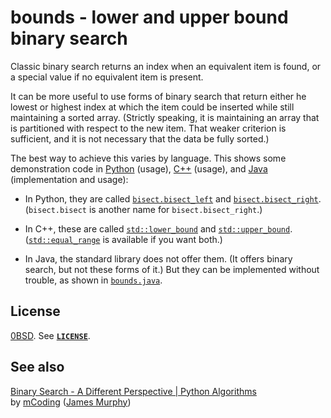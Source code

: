 <!-- SPDX-License-Identifier: 0BSD -->

# bounds - lower and upper bound binary search

Classic binary search returns an index when an equivalent item is found, or a
special value if no equivalent item is present.

It can be more useful to use forms of binary search that return either he
lowest or highest index at which the item could be inserted while still
maintaining a sorted array. (Strictly speaking, it is maintaining an array that
is partitioned with respect to the new item. That weaker criterion is
sufficient, and it is not necessary that the data be fully sorted.)

The best way to achieve this varies by language. This shows some demonstration
code in [Python](bounds.py) (usage), [C++](bounds.cpp) (usage), and
[Java](bounds.java) (implementation and usage):

- In Python, they are called
  [`bisect.bisect_left`](https://docs.python.org/3/library/bisect.html#bisect.bisect_left)
  and
  [`bisect.bisect_right`](https://docs.python.org/3/library/bisect.html#bisect.bisect_right).
  (`bisect.bisect` is another name for `bisect.bisect_right`.)

- In C++, these are called
  [`std::lower_bound`](https://en.cppreference.com/w/cpp/algorithm/lower_bound)
  and
  [`std::upper_bound`](https://en.cppreference.com/w/cpp/algorithm/upper_bound).
  ([`std::equal_range`](https://en.cppreference.com/w/cpp/algorithm/equal_range)
  is available if you want both.)

- In Java, the standard library does not offer them. (It offers binary search,
  but not these forms of it.) But they can be implemented without trouble, as
  shown in [`bounds.java`](bounds.java).

## License

[0BSD](https://spdx.org/licenses/0BSD.html). See [**`LICENSE`**](LICENSE).

## See also

[Binary Search - A Different Perspective | Python
Algorithms](https://www.youtube.com/watch?v=tgVSkMA8joQ)\
by [mCoding](https://www.youtube.com/@mCoding) ([James
Murphy](https://github.com/mCodingLLC/))
